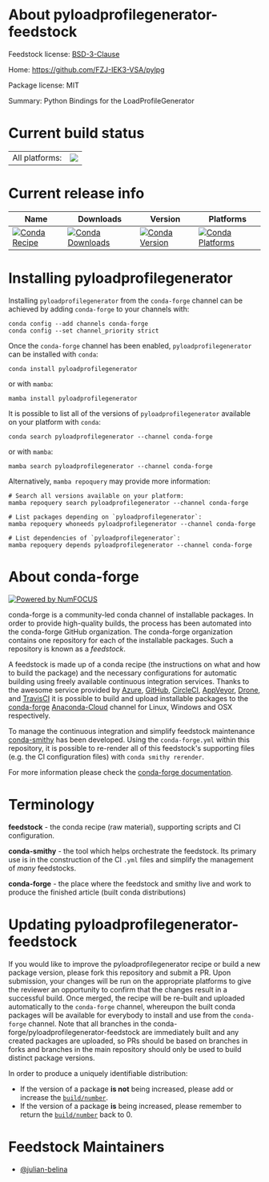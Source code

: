About pyloadprofilegenerator-feedstock
======================================

Feedstock license: [BSD-3-Clause](https://github.com/conda-forge/pyloadprofilegenerator-feedstock/blob/main/LICENSE.txt)

Home: https://github.com/FZJ-IEK3-VSA/pylpg

Package license: MIT

Summary: Python Bindings for the LoadProfileGenerator

Current build status
====================


<table><tr><td>All platforms:</td>
    <td>
      <a href="https://dev.azure.com/conda-forge/feedstock-builds/_build/latest?definitionId=19685&branchName=main">
        <img src="https://dev.azure.com/conda-forge/feedstock-builds/_apis/build/status/pyloadprofilegenerator-feedstock?branchName=main">
      </a>
    </td>
  </tr>
</table>

Current release info
====================

| Name | Downloads | Version | Platforms |
| --- | --- | --- | --- |
| [![Conda Recipe](https://img.shields.io/badge/recipe-pyloadprofilegenerator-green.svg)](https://anaconda.org/conda-forge/pyloadprofilegenerator) | [![Conda Downloads](https://img.shields.io/conda/dn/conda-forge/pyloadprofilegenerator.svg)](https://anaconda.org/conda-forge/pyloadprofilegenerator) | [![Conda Version](https://img.shields.io/conda/vn/conda-forge/pyloadprofilegenerator.svg)](https://anaconda.org/conda-forge/pyloadprofilegenerator) | [![Conda Platforms](https://img.shields.io/conda/pn/conda-forge/pyloadprofilegenerator.svg)](https://anaconda.org/conda-forge/pyloadprofilegenerator) |

Installing pyloadprofilegenerator
=================================

Installing `pyloadprofilegenerator` from the `conda-forge` channel can be achieved by adding `conda-forge` to your channels with:

```
conda config --add channels conda-forge
conda config --set channel_priority strict
```

Once the `conda-forge` channel has been enabled, `pyloadprofilegenerator` can be installed with `conda`:

```
conda install pyloadprofilegenerator
```

or with `mamba`:

```
mamba install pyloadprofilegenerator
```

It is possible to list all of the versions of `pyloadprofilegenerator` available on your platform with `conda`:

```
conda search pyloadprofilegenerator --channel conda-forge
```

or with `mamba`:

```
mamba search pyloadprofilegenerator --channel conda-forge
```

Alternatively, `mamba repoquery` may provide more information:

```
# Search all versions available on your platform:
mamba repoquery search pyloadprofilegenerator --channel conda-forge

# List packages depending on `pyloadprofilegenerator`:
mamba repoquery whoneeds pyloadprofilegenerator --channel conda-forge

# List dependencies of `pyloadprofilegenerator`:
mamba repoquery depends pyloadprofilegenerator --channel conda-forge
```


About conda-forge
=================

[![Powered by
NumFOCUS](https://img.shields.io/badge/powered%20by-NumFOCUS-orange.svg?style=flat&colorA=E1523D&colorB=007D8A)](https://numfocus.org)

conda-forge is a community-led conda channel of installable packages.
In order to provide high-quality builds, the process has been automated into the
conda-forge GitHub organization. The conda-forge organization contains one repository
for each of the installable packages. Such a repository is known as a *feedstock*.

A feedstock is made up of a conda recipe (the instructions on what and how to build
the package) and the necessary configurations for automatic building using freely
available continuous integration services. Thanks to the awesome service provided by
[Azure](https://azure.microsoft.com/en-us/services/devops/), [GitHub](https://github.com/),
[CircleCI](https://circleci.com/), [AppVeyor](https://www.appveyor.com/),
[Drone](https://cloud.drone.io/welcome), and [TravisCI](https://travis-ci.com/)
it is possible to build and upload installable packages to the
[conda-forge](https://anaconda.org/conda-forge) [Anaconda-Cloud](https://anaconda.org/)
channel for Linux, Windows and OSX respectively.

To manage the continuous integration and simplify feedstock maintenance
[conda-smithy](https://github.com/conda-forge/conda-smithy) has been developed.
Using the ``conda-forge.yml`` within this repository, it is possible to re-render all of
this feedstock's supporting files (e.g. the CI configuration files) with ``conda smithy rerender``.

For more information please check the [conda-forge documentation](https://conda-forge.org/docs/).

Terminology
===========

**feedstock** - the conda recipe (raw material), supporting scripts and CI configuration.

**conda-smithy** - the tool which helps orchestrate the feedstock.
                   Its primary use is in the construction of the CI ``.yml`` files
                   and simplify the management of *many* feedstocks.

**conda-forge** - the place where the feedstock and smithy live and work to
                  produce the finished article (built conda distributions)


Updating pyloadprofilegenerator-feedstock
=========================================

If you would like to improve the pyloadprofilegenerator recipe or build a new
package version, please fork this repository and submit a PR. Upon submission,
your changes will be run on the appropriate platforms to give the reviewer an
opportunity to confirm that the changes result in a successful build. Once
merged, the recipe will be re-built and uploaded automatically to the
`conda-forge` channel, whereupon the built conda packages will be available for
everybody to install and use from the `conda-forge` channel.
Note that all branches in the conda-forge/pyloadprofilegenerator-feedstock are
immediately built and any created packages are uploaded, so PRs should be based
on branches in forks and branches in the main repository should only be used to
build distinct package versions.

In order to produce a uniquely identifiable distribution:
 * If the version of a package **is not** being increased, please add or increase
   the [``build/number``](https://docs.conda.io/projects/conda-build/en/latest/resources/define-metadata.html#build-number-and-string).
 * If the version of a package **is** being increased, please remember to return
   the [``build/number``](https://docs.conda.io/projects/conda-build/en/latest/resources/define-metadata.html#build-number-and-string)
   back to 0.

Feedstock Maintainers
=====================

* [@julian-belina](https://github.com/julian-belina/)

